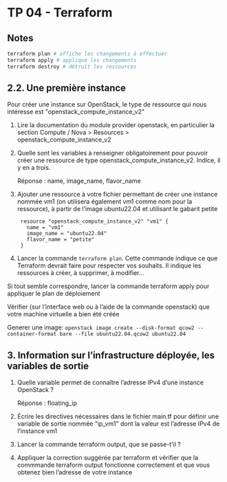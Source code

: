 # TP 04 - Terraform

## Notes

```bash
terraform plan # affiche les changements à effectuer
terraform apply # applique les changements
terraform destroy # détruit les ressources
```

## 2.2. Une première instance

Pour créer une instance sur OpenStack, le type de ressource qui nous intéresse est "openstack_compute_instance_v2"

1. Lire la documentation du module provider openstack, en particulier la section Compute / Nova > Resources > openstack_compute_instance_v2

2. Quelle sont les variables à renseigner obligatoirement pour pouvoir créer une ressource de type openstack_compute_instance_v2. Indice, il y en a trois.

    Réponse : name, image_name, flavor_name

3. Ajouter une ressource à votre fichier permettant de créer une instance nommée vm1 (on utilisera également vm1 comme nom pour la ressource), à partir de l’image ubuntu22.04 et utilisant le gabarit petite

    ```hcl
     resource "openstack_compute_instance_v2" "vm1" {
       name = "vm1"
       image_name = "ubuntu22.04"
       flavor_name = "petite"
     }
    ```

4. Lancer la commande `terraform plan`. Cette commande indique ce que Terraform devrait faire pour respecter vos souhaits. Il indique les ressources à créer, à supprimer, à modifier…

Si tout semble correspondre, lancer la commande terraform apply pour appliquer le plan de déploiement

Vérifier (sur l’interface web ou à l’aide de la commande openstack) que votre machine virtuelle a bien été créée

Generer une image: `openstack image create --disk-format qcow2 --container-format bare --file ubuntu22.04.qcow2 ubuntu22.04`

## 3. Information sur l’infrastructure déployée, les variables de sortie

1. Quelle variable permet de connaître l’adresse IPv4 d’une instance OpenStack ?

    Réponse : floating_ip

2. Écrire les directives nécessaires dans le fichier main.tf pour définir une variable de sortie nommée "ip_vm1" dont la valeur est l’adresse IPv4 de l’instance vm1

3. Lancer la commande terraform output, que se passe-t’il ?

4. Appliquer la correction suggérée par terraform et vérifier que la commmande terraform output fonctionne correctement et que vous obtenez bien l’adresse de votre instance
